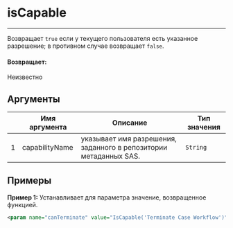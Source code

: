 # isCapable

---

Возвращает `true` если у текущего пользователя есть указанное разрешение; в противном случае возвращает `false`.

#### Возвращает:

Неизвестно

## Аргументы

|  | Имя аргумента | Описание | Тип значения |
| --- | --- | --- | --- |
| 1 | capabilityName | указывает имя разрешения, заданного в репозитории метаданных SAS. | `String` |

## Примеры

**Пример 1:** Устанавливает для параметра значение, возвращенное функцией.
```xml
<param name="canTerminate" value="IsCapable('Terminate Case Workflow')" />
```

